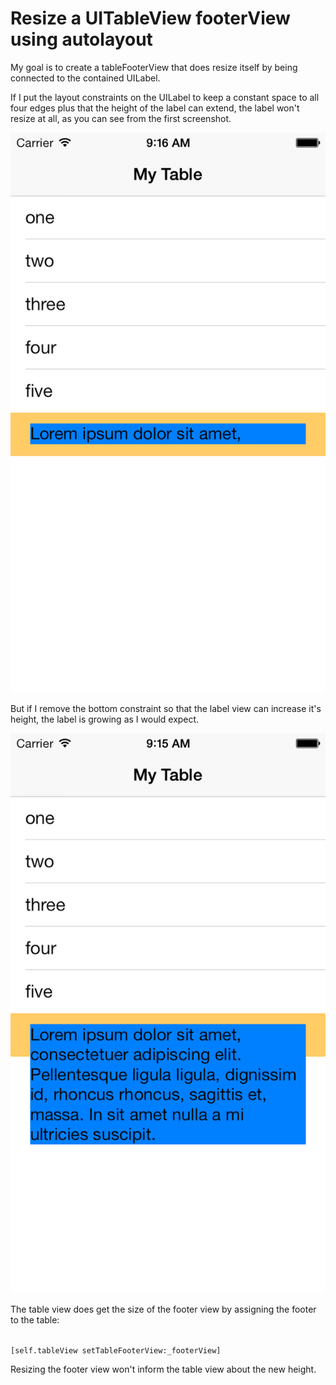 Resize a UITableView footerView using autolayout
================================================

My goal is to create a tableFooterView that does resize itself by being connected to the contained UILabel.

If I put the layout constraints on the UILabel to keep a constant space to all four edges plus that the height of the label can extend, the label won't resize at all, as you can see from the first screenshot.

![tableFooterView with autolayout constraints](./screenshot1.png "screenshot 1")

But if I remove the bottom constraint so that the label view can increase it's height, the label is growing as I would expect.

![tableFooterView with missing bottom autolayout constraints](./screenshot2.png "screenshot 2")

The table view does get the size of the footer view by assigning the footer to the table:

<code>
[self.tableView setTableFooterView:_footerView]
</code>

Resizing the footer view won't inform the table view about the new height.

